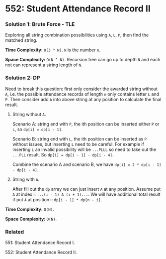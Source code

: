 # 552: Student Attendance Record II

### Solution 1: Brute Force - TLE
Exploring all string combination possibilities using `A`, `L`, `P`, then find the matched string.

**Time Complexity:** `O(3 ^ N)`. `N` is the number `n`.

**Space Complexity:** `O(N ^ N)`. Recursion tree can go up to depth `N` and each not can represent a string length of `N`.

### Solution 2: DP
Need to break this question: first only consider the awarded string without `A`, i.e. the possible attendance records of length `n` only contains letter `L` and `P`. Then consider add `A` into above string at any position to calculate the final result.

1. String without `A`.

   Scenario A: string end with `P`, the ith position can be inserted either `P` or `L`, so `dp[i] = dp[i - 1]`.

   Scenario B: string end with `L`, the ith position can be inserted as `P` without issues, but inserting `L` need to be careful. 
               For example if inserting `L` an invalid possibility will be `...PLLL` so need to take out the `...PLL` result. So `dp[i] = dp[i - 1] - dp[i - 4]`.
   
   Combine the scenario A and scenario B, we have `dp[i] = 2 * dp[i - 1] - dp[i - 4]`.
2. String with `A`.

   After fill out the `dp` array we can just insert `A` at any position. Assume put `A` at index i: `...(i - 1) A (i + 1)...`. We will have additional total result if put `A` at position i: `dp[i - 1] * dp[n - i]`.

**Time Complexity:** `O(N)`. 

**Space Complexity:** `O(N)`.

### Related
551: Student Attendance Record I.

552: Student Attendance Record II.
